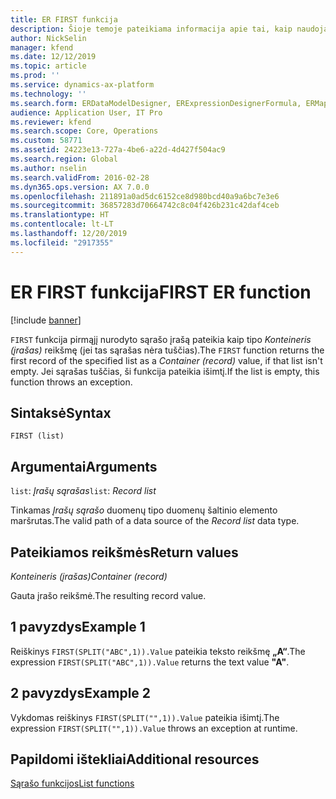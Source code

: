 ```yaml
---
title: ER FIRST funkcija
description: Šioje temoje pateikiama informacija apie tai, kaip naudojama modulio Elektroninės ataskaitos (ER) FIRST funkcija.
author: NickSelin
manager: kfend
ms.date: 12/12/2019
ms.topic: article
ms.prod: ''
ms.service: dynamics-ax-platform
ms.technology: ''
ms.search.form: ERDataModelDesigner, ERExpressionDesignerFormula, ERMappedFormatDesigner, ERModelMappingDesigner
audience: Application User, IT Pro
ms.reviewer: kfend
ms.search.scope: Core, Operations
ms.custom: 58771
ms.assetid: 24223e13-727a-4be6-a22d-4d427f504ac9
ms.search.region: Global
ms.author: nselin
ms.search.validFrom: 2016-02-28
ms.dyn365.ops.version: AX 7.0.0
ms.openlocfilehash: 211891a0ad5dc6152ce8d980bcd40a9a6bc7e3e6
ms.sourcegitcommit: 36857283d70664742c8c04f426b231c42daf4ceb
ms.translationtype: HT
ms.contentlocale: lt-LT
ms.lasthandoff: 12/20/2019
ms.locfileid: "2917355"
---
```

# <span data-ttu-id="fc2c8-103"><a name="FIRST">ER FIRST funkcija</a></span><span class="sxs-lookup"><span data-stu-id="fc2c8-103"><a name="FIRST">FIRST ER function</a></span></span>

[!include [banner](../includes/banner.md)]

<span data-ttu-id="fc2c8-104">`FIRST` funkcija pirmąjį nurodyto sąrašo įrašą pateikia kaip tipo *Konteineris (įrašas)* reikšmę (jei tas sąrašas nėra tuščias).</span><span class="sxs-lookup"><span data-stu-id="fc2c8-104">The `FIRST` function returns the first record of the specified list as a *Container (record)* value, if that list isn't empty.</span></span> <span data-ttu-id="fc2c8-105">Jei sąrašas tuščias, ši funkcija pateikia išimtį.</span><span class="sxs-lookup"><span data-stu-id="fc2c8-105">If the list is empty, this function throws an exception.</span></span>

## <a name="syntax"></a><span data-ttu-id="fc2c8-106">Sintaksė</span><span class="sxs-lookup"><span data-stu-id="fc2c8-106">Syntax</span></span>

```
FIRST (list)
```

## <a name="arguments"></a><span data-ttu-id="fc2c8-107">Argumentai</span><span class="sxs-lookup"><span data-stu-id="fc2c8-107">Arguments</span></span>

<span data-ttu-id="fc2c8-108">`list`: *Įrašų sąrašas*</span><span class="sxs-lookup"><span data-stu-id="fc2c8-108">`list`: *Record list*</span></span>

<span data-ttu-id="fc2c8-109">Tinkamas *Įrašų sąrašo* duomenų tipo duomenų šaltinio elemento maršrutas.</span><span class="sxs-lookup"><span data-stu-id="fc2c8-109">The valid path of a data source of the *Record list* data type.</span></span>

## <a name="return-values"></a><span data-ttu-id="fc2c8-110">Pateikiamos reikšmės</span><span class="sxs-lookup"><span data-stu-id="fc2c8-110">Return values</span></span>

<span data-ttu-id="fc2c8-111">*Konteineris (įrašas)*</span><span class="sxs-lookup"><span data-stu-id="fc2c8-111">*Container (record)*</span></span>

<span data-ttu-id="fc2c8-112">Gauta įrašo reikšmė.</span><span class="sxs-lookup"><span data-stu-id="fc2c8-112">The resulting record value.</span></span>

## <a name="example-1"></a><span data-ttu-id="fc2c8-113">1 pavyzdys</span><span class="sxs-lookup"><span data-stu-id="fc2c8-113">Example 1</span></span>

<span data-ttu-id="fc2c8-114">Reiškinys `FIRST(SPLIT("ABC",1)).Value` pateikia teksto reikšmę **„A“**.</span><span class="sxs-lookup"><span data-stu-id="fc2c8-114">The expression `FIRST(SPLIT("ABC",1)).Value` returns the text value **"A"**.</span></span>

## <a name="example-2"></a><span data-ttu-id="fc2c8-115">2 pavyzdys</span><span class="sxs-lookup"><span data-stu-id="fc2c8-115">Example 2</span></span>

<span data-ttu-id="fc2c8-116">Vykdomas reiškinys `FIRST(SPLIT("",1)).Value` pateikia išimtį.</span><span class="sxs-lookup"><span data-stu-id="fc2c8-116">The expression `FIRST(SPLIT("",1)).Value` throws an exception at runtime.</span></span>

## <a name="additional-resources"></a><span data-ttu-id="fc2c8-117">Papildomi ištekliai</span><span class="sxs-lookup"><span data-stu-id="fc2c8-117">Additional resources</span></span>

[<span data-ttu-id="fc2c8-118">Sąrašo funkcijos</span><span class="sxs-lookup"><span data-stu-id="fc2c8-118">List functions</span></span>](er-functions-category-list.md)

